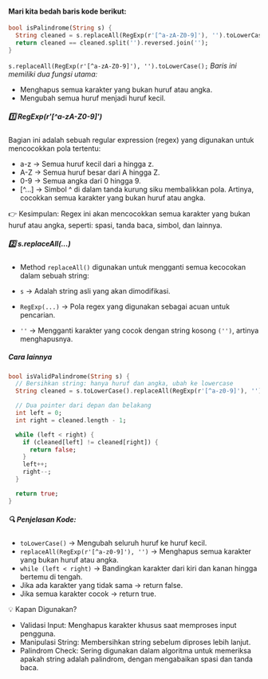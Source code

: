 #### Mari kita bedah baris kode berikut:

```dart
bool isPalindrome(String s) {
  String cleaned = s.replaceAll(RegExp(r'[^a-zA-Z0-9]'), '').toLowerCase();
  return cleaned == cleaned.split('').reversed.join('');
}
```

```s.replaceAll(RegExp(r'[^a-zA-Z0-9]'), '').toLowerCase();```
*Baris ini memiliki dua fungsi utama:*

- Menghapus semua karakter yang bukan huruf atau angka.
- Mengubah semua huruf menjadi huruf kecil.

##### 1️⃣ RegExp(r'[^a-zA-Z0-9]')
Bagian ini adalah sebuah regular expression (regex) yang digunakan untuk mencocokkan pola tertentu:
- a-z → Semua huruf kecil dari a hingga z.
- A-Z → Semua huruf besar dari A hingga Z.
- 0-9 → Semua angka dari 0 hingga 9.
- [^...] → Simbol ^ di dalam tanda kurung siku membalikkan pola. Artinya, cocokkan semua karakter yang bukan huruf atau angka.

👉 Kesimpulan:
    Regex ini akan mencocokkan semua karakter yang bukan huruf atau angka, seperti: spasi, tanda baca, simbol, dan lainnya.

##### 2️⃣ s.replaceAll(...)
- Method ```replaceAll()``` digunakan untuk mengganti semua kecocokan dalam sebuah string:

- ```s``` → Adalah string asli yang akan dimodifikasi.
- ```RegExp(...)``` → Pola regex yang digunakan sebagai acuan untuk pencarian.
- ```''``` → Mengganti karakter yang cocok dengan string kosong ```('')```, artinya menghapusnya. 

##### Cara lainnya
```dart
bool isValidPalindrome(String s) {
  // Bersihkan string: hanya huruf dan angka, ubah ke lowercase
  String cleaned = s.toLowerCase().replaceAll(RegExp(r'[^a-z0-9]'), '');

  // Dua pointer dari depan dan belakang
  int left = 0;
  int right = cleaned.length - 1;

  while (left < right) {
    if (cleaned[left] != cleaned[right]) {
      return false;
    }
    left++;
    right--;
  }

  return true;
}
```
##### 🔍 Penjelasan Kode:
- ```toLowerCase()``` → Mengubah seluruh huruf ke huruf kecil.
- ```replaceAll(RegExp(r'[^a-z0-9]'), '')``` → Menghapus semua karakter yang bukan huruf atau angka.
- ```while (left < right)``` → Bandingkan karakter dari kiri dan kanan hingga bertemu di tengah.
- Jika ada karakter yang tidak sama → return false.
- Jika semua karakter cocok → return true.



💡 Kapan Digunakan?
- Validasi Input: Menghapus karakter khusus saat memproses input pengguna.
- Manipulasi String: Membersihkan string sebelum diproses lebih lanjut.
- Palindrom Check: Sering digunakan dalam algoritma untuk memeriksa apakah string adalah palindrom, dengan mengabaikan spasi dan tanda baca.
